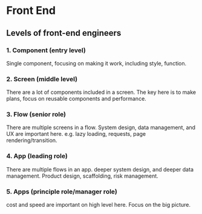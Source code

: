# Front End

## Levels of front-end engineers

### 1. Component (entry level)
Single component, focusing on making it work, including style, function.

### 2. Screen (middle level)
There are a lot of components included in a screen. The key here is to make plans, focus on reusable components and performance.

### 3. Flow (senior role)
There are multiple screens in a flow. System design, data management, and UX are important here. e.g. lazy loading, requests, page rendering/transition.

### 4. App (leading role)
There are multiple flows in an app. deeper system design, and deeper data management. Product design, scaffolding, risk management.

### 5. Apps (principle role/manager role)
cost and speed are important on high level here. Focus on the big picture.